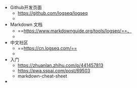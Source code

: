- Github开发页面
	- https://github.com/logseq/logseq
	-
- Markdown 文档
	- ==https://www.markdownguide.org/tools/logseq/==、
	-
- 中文社区
	- ==https://cn.logseq.com/==
	-
- 入门
	- https://zhuanlan.zhihu.com/p/441457813
	- https://pwa.sspai.com/post/69503
	- markdown-cheat-sheet
-